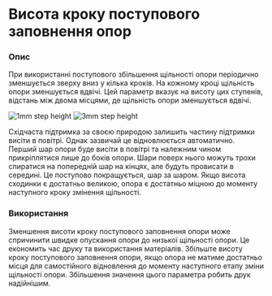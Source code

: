 Висота кроку поступового заповнення опор
====

### **Опис**

При використанні поступового збільшення щільності опори періодично зменшується зверху вниз у кілька кроків. На кожному кроці щільність опори зменшується вдвічі. Цей параметр вказує на висоту цих ступенів, відстань між двома місцями, де щільність опори зменшується вдвічі.

![1mm step height](../images/gradual_support_infill_step_height_1mm.png)
![3mm step height](../images/gradual_support_infill_step_height_3mm.png)

Східчаста підтримка за своєю природою залишить частину підтримки висіти в повітрі. Однак зазвичай це відновлюється автоматично. Перший шар опори буде висіти в повітрі та належним чином прикріплятися лише до боків опори. Шари поверх нього можуть трохи спиратися на попередній шар на кінцях, але будуть провисати в середині. Це поступово покращується, шар за шаром. Якщо висота сходинки є достатньо великою, опора є достатньо міцною до моменту наступного кроку змінення щільності.

### **Використання**

Зменшення висоти кроку поступового заповнення опори може спричинити швидке опускання опори до низької щільності опори. Це економить час друку та використання матеріалів. Збільште висоту кроку поступового заповнення опори, якщо опора не матиме достатньо місця для самостійного відновлення до моменту наступного етапу зміни щільності опори. Збільшення значення цього параметра робить друк надійнішим.
